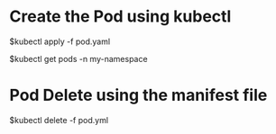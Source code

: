 # Create the Pod using kubectl

 $kubectl apply -f pod.yaml

 $kubectl get pods -n my-namespace

# Pod Delete using the manifest file

 $kubectl delete -f pod.yml


